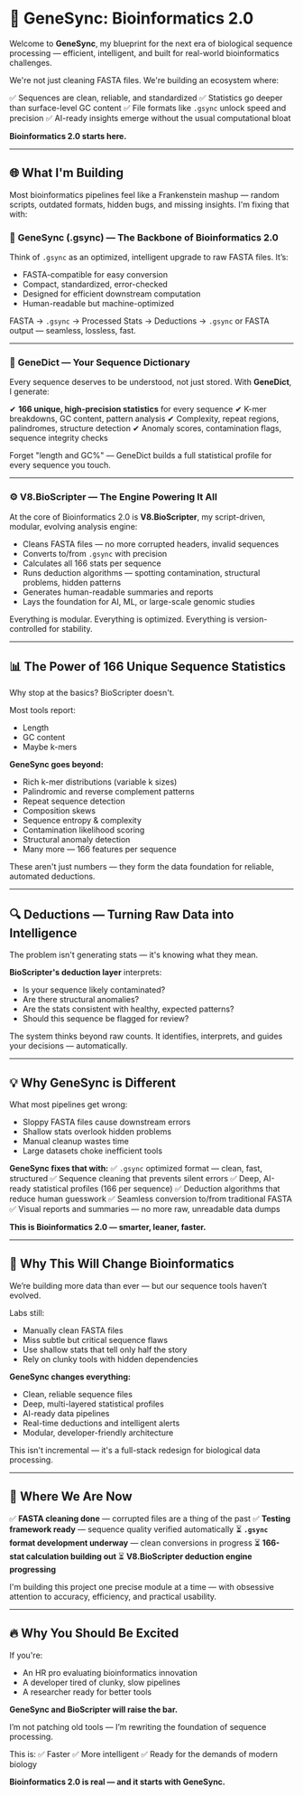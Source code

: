 
# 🚀 GeneSync: Bioinformatics 2.0

Welcome to **GeneSync**, my blueprint for the next era of biological sequence processing — efficient, intelligent, and built for real-world bioinformatics challenges.

We're not just cleaning FASTA files. We're building an ecosystem where:

✅ Sequences are clean, reliable, and standardized
✅ Statistics go deeper than surface-level GC content
✅ File formats like `.gsync` unlock speed and precision
✅ AI-ready insights emerge without the usual computational bloat

**Bioinformatics 2.0 starts here.**

---

## 🌐 **What I'm Building**

Most bioinformatics pipelines feel like a Frankenstein mashup — random scripts, outdated formats, hidden bugs, and missing insights. I'm fixing that with:

### 🔧 **GeneSync (.gsync) — The Backbone of Bioinformatics 2.0**

Think of `.gsync` as an optimized, intelligent upgrade to raw FASTA files. It’s:

* FASTA-compatible for easy conversion
* Compact, standardized, error-checked
* Designed for efficient downstream computation
* Human-readable but machine-optimized

FASTA → `.gsync` → Processed Stats → Deductions → `.gsync` or FASTA output — seamless, lossless, fast.

---

### 📖 **GeneDict — Your Sequence Dictionary**

Every sequence deserves to be understood, not just stored. With **GeneDict**, I generate:

✔ **166 unique, high-precision statistics** for every sequence
✔ K-mer breakdowns, GC content, pattern analysis
✔ Complexity, repeat regions, palindromes, structure detection
✔ Anomaly scores, contamination flags, sequence integrity checks

Forget "length and GC%" — GeneDict builds a full statistical profile for every sequence you touch.

---

### ⚙ **V8.BioScripter — The Engine Powering It All**

At the core of Bioinformatics 2.0 is **V8.BioScripter**, my script-driven, modular, evolving analysis engine:

* Cleans FASTA files — no more corrupted headers, invalid sequences
* Converts to/from `.gsync` with precision
* Calculates all 166 stats per sequence
* Runs deduction algorithms — spotting contamination, structural problems, hidden patterns
* Generates human-readable summaries and reports
* Lays the foundation for AI, ML, or large-scale genomic studies

Everything is modular. Everything is optimized. Everything is version-controlled for stability.

---

## 📊 **The Power of 166 Unique Sequence Statistics**

Why stop at the basics? BioScripter doesn't.

Most tools report:

* Length
* GC content
* Maybe k-mers

**GeneSync goes beyond:**

* Rich k-mer distributions (variable k sizes)
* Palindromic and reverse complement patterns
* Repeat sequence detection
* Composition skews
* Sequence entropy & complexity
* Contamination likelihood scoring
* Structural anomaly detection
* Many more — 166 features per sequence

These aren't just numbers — they form the data foundation for reliable, automated deductions.

---

## 🔍 **Deductions — Turning Raw Data into Intelligence**

The problem isn't generating stats — it's knowing what they mean.

**BioScripter's deduction layer** interprets:

* Is your sequence likely contaminated?
* Are there structural anomalies?
* Are the stats consistent with healthy, expected patterns?
* Should this sequence be flagged for review?

The system thinks beyond raw counts. It identifies, interprets, and guides your decisions — automatically.

---

## 💡 **Why GeneSync is Different**

What most pipelines get wrong:

* Sloppy FASTA files cause downstream errors
* Shallow stats overlook hidden problems
* Manual cleanup wastes time
* Large datasets choke inefficient tools

**GeneSync fixes that with:**
✅ `.gsync` optimized format — clean, fast, structured
✅ Sequence cleaning that prevents silent errors
✅ Deep, AI-ready statistical profiles (166 per sequence)
✅ Deduction algorithms that reduce human guesswork
✅ Seamless conversion to/from traditional FASTA
✅ Visual reports and summaries — no more raw, unreadable data dumps

**This is Bioinformatics 2.0 — smarter, leaner, faster.**

---

## 🔬 **Why This Will Change Bioinformatics**

We’re building more data than ever — but our sequence tools haven’t evolved.

Labs still:

* Manually clean FASTA files
* Miss subtle but critical sequence flaws
* Use shallow stats that tell only half the story
* Rely on clunky tools with hidden dependencies

**GeneSync changes everything:**

* Clean, reliable sequence files
* Deep, multi-layered statistical profiles
* AI-ready data pipelines
* Real-time deductions and intelligent alerts
* Modular, developer-friendly architecture

This isn't incremental — it's a full-stack redesign for biological data processing.

---

## 🏁 **Where We Are Now**

✅ **FASTA cleaning done** — corrupted files are a thing of the past
✅ **Testing framework ready** — sequence quality verified automatically
⏳ **`.gsync` format development underway** — clean conversions in progress
⏳ **166-stat calculation building out**
⏳ **V8.BioScripter deduction engine progressing**

I'm building this project one precise module at a time — with obsessive attention to accuracy, efficiency, and practical usability.

---

## 🔥 **Why You Should Be Excited**

If you're:

* An HR pro evaluating bioinformatics innovation
* A developer tired of clunky, slow pipelines
* A researcher ready for better tools

**GeneSync and BioScripter will raise the bar.**

I’m not patching old tools — I’m rewriting the foundation of sequence processing.

This is:
✅ Faster
✅ More intelligent
✅ Ready for the demands of modern biology

**Bioinformatics 2.0 is real — and it starts with GeneSync.**
